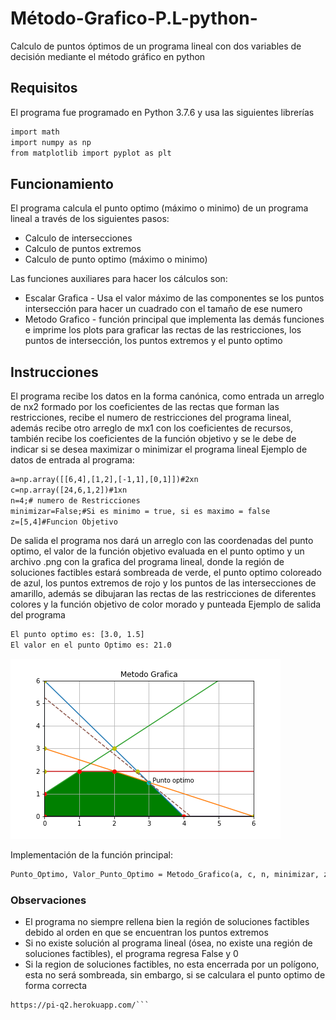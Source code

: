 # Método-Grafico-P.L-python-
Calculo de puntos óptimos de un programa lineal con dos variables de decisión mediante el método gráfico en python

## Requisitos

El programa fue programado en Python 3.7.6 y usa las siguientes librerías

```xml
import math
import numpy as np
from matplotlib import pyplot as plt
```

## Funcionamiento
El programa calcula el punto optimo (máximo o minimo) de un programa lineal a través de los siguientes pasos:
 
* Calculo de intersecciones
* Calculo de puntos extremos
* Calculo de punto optimo (máximo o minimo)

Las funciones auxiliares para hacer los cálculos son:

* Escalar Grafica - Usa el valor máximo de las componentes se los puntos intersección para hacer un cuadrado con el tamaño de ese numero
* Metodo Grafico - función principal que implementa las demás funciones e imprime los plots para graficar las rectas de las restricciones, los puntos de intersección, los puntos extremos y el punto optimo

## Instrucciones
El programa recibe los datos en la forma canónica, como entrada un arreglo de nx2 formado por los coeficientes de las rectas que forman las restricciones, recibe el numero de restricciones del programa lineal, además recibe otro arreglo de mx1 con los coeficientes de recursos, también recibe los coeficientes de la función objetivo y se le debe de indicar si se desea maximizar o minimizar el programa lineal 
Ejemplo de datos de entrada al programa:
```xml
a=np.array([[6,4],[1,2],[-1,1],[0,1]])#2xn
c=np.array([24,6,1,2])#1xn
n=4;# numero de Restricciones
minimizar=False;#Si es minimo = true, si es maximo = false
z=[5,4]#Funcion Objetivo
```
De salida el programa nos dará un arreglo con las coordenadas del punto optimo, el valor de la función objetivo evaluada en el punto optimo y un archivo .png con la grafica del programa lineal, donde la región de soluciones factibles estará sombreada de verde, el punto optimo coloreado de azul, los puntos extremos de rojo y los puntos de las intersecciones de amarillo, además se dibujaran las rectas de las restricciones de diferentes colores y la función objetivo de color morado y punteada
Ejemplo de salida del programa
```xml
El punto optimo es: [3.0, 1.5]
El valor en el punto Optimo es: 21.0
```

![ejemplo](foo.png "ejemplo")

Implementación de la función principal:
```xml
Punto_Optimo, Valor_Punto_Optimo = Metodo_Grafico(a, c, n, minimizar, z)
```
### Observaciones
* El programa no siempre rellena bien la región de soluciones factibles debido al orden en que se encuentran los puntos extremos
* Si no existe solución al programa lineal (ósea, no existe una región de soluciones factibles), el programa regresa False y 0
* Si la region de soluciones factibles, no esta encerrada por un polígono, esta no será sombreada, sin embargo, si se calculara el punto optimo de forma correcta

``` ## Pagina 
https://pi-q2.herokuapp.com/```
